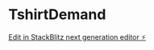# TshirtDemand

[Edit in StackBlitz next generation editor ⚡️](https://stackblitz.com/~/github.com/Abhishek890/TshirtDemand)